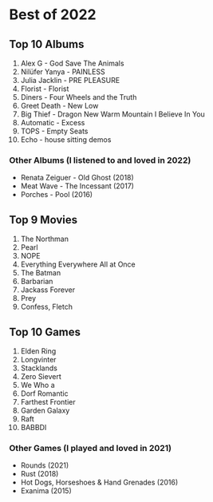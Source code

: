 # Best of 2022

## Top 10 Albums
1. Alex G - God Save The Animals
2. Nilüfer Yanya - PAINLESS
3. Julia Jacklin - PRE PLEASURE
4. Florist - Florist
5. Diners - Four Wheels and the Truth
6. Greet Death - New Low
7. Big Thief - Dragon New Warm Mountain I Believe In You
8. Automatic - Excess
9. TOPS - Empty Seats
10. Echo - house sitting demos

### Other Albums (I listened to and loved in 2022)
* Renata Zeiguer - Old Ghost (2018)
* Meat Wave - The Incessant (2017)
* Porches - Pool (2016)

## Top 9 Movies
1. The Northman
2. Pearl
3. NOPE
4. Everything Everywhere All at Once
5. The Batman
6. Barbarian
7. Jackass Forever
8. Prey
9. Confess, Fletch

## Top 10 Games
1. Elden Ring
2. Longvinter
3. Stacklands
4. Zero Sievert
5. We Who a
6. Dorf Romantic
7. Farthest Frontier
8. Garden Galaxy
9. Raft
10. BABBDI

### Other Games (I played and loved in 2021)
* Rounds (2021)
* Rust (2018)
* Hot Dogs, Horseshoes & Hand Grenades (2016)
* Exanima (2015)
